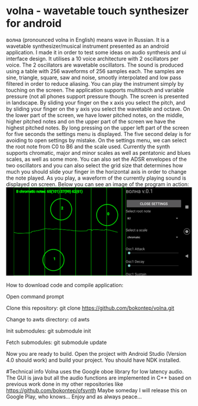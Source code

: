 # volna - wavetable touch synthesizer for android

волна (pronounced volna in English) means wave in Russian. It is a wavetable synthesizer/musical instrument presented as an android application. I made it in order to test some ideas on audio synthesis and ui interface design.
It utilises a 10 voice architecture with 2 oscillators per voice. The 2 oscillators are wavetable oscillators. The sound is produced using a table with 256 waveforms of 256 samples each.
The samples are sine, triangle, square, saw and noise, smootly interpolated and low pass filtered in order to reduce aliasing.
You can play the instrument simply by touching on the screen. The application supports multitouch and variable pressure (not all phones support pressure though. The screen is presented
in landscape. By sliding your finger on the x axis you select the pitch, and by sliding your finger on the y axis you select the wavetable and octave. On the lower part of the screen,
we have lower pitched notes, on the middle, higher pitched notes and on the upper part of the screen we have the highest pitched notes. By long pressing on the upper left part of the screen for five
seconds the settings menu is displayed. The five second delay is for avoiding to open settings by mistake. On the settings menu, we can select the root note from C0 to B6 and the scale used.
Currently the synth supports chromatic, major and minor scales as well as pentatonic and blues scales, as well as some more. You can also set the ADSR envelopes of the two oscillators and you can also select
the grid size that determines how much you should slide your finger in the horizontal axis in order to change the note played.
As you play, a waveform of the currently playing sound is displayed on screen.
Below you can see an image of the program in action:
![Image of volna program in action](./images/volna01.png?raw=true)

How to download code and compile application:

Open command prompt

Clone this repository: git clone https://github.com/bokontep/volna.git

Change to awts directory: cd awts

Init submodules: git submodule init

Fetch submodules: git submodule update

Now you are ready to build. Open the project with Android Studio (Version 4.0 should work) and build your project. You should have NDK installed.

#Technical info
Volna uses the Google oboe library for low latency audio. The GUI is java but all the audio functions are implemented in C++ based on previous work done in my other repositories like
https://github.com/bokontep/ofsynth
Maybe someday I will release this on Google Play, who knows...
Enjoy and as always peace...
